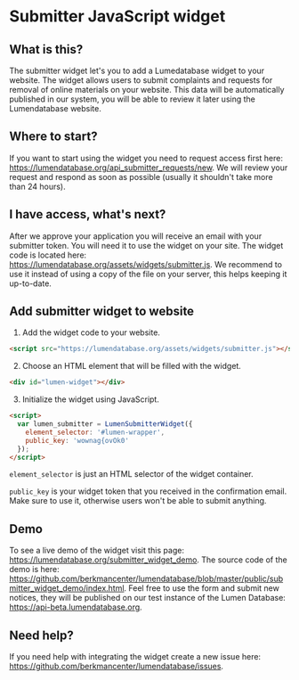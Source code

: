 # Submitter JavaScript widget
## What is this?
The submitter widget let's you to add a Lumedatabase widget to your website. The widget allows users to submit complaints and requests for removal of online materials on your website. This data will be automatically published in our system, you will be able to review it later using the Lumendatabase website.
## Where to start?
If you want to start using the widget you need to request access first here: https://lumendatabase.org/api_submitter_requests/new. We will review your request and respond as soon as possible (usually it shouldn't take more than 24 hours).
## I have access, what's next?
After we approve your application you will receive an email with your submitter token. You will need it to use the widget on your site.
The widget code is located here: https://lumendatabase.org/assets/widgets/submitter.js. We recommend to use it instead of using a copy of the file on your server, this helps keeping it up-to-date.
## Add submitter widget to website

 1. Add the widget code to your website.
```html
<script src="https://lumendatabase.org/assets/widgets/submitter.js"></script>
```
 2. Choose an HTML element that will be filled with the widget.
```html
<div id="lumen-widget"></div>
```
 3. Initialize the widget using JavaScript.
```html
<script>
  var lumen_submitter = LumenSubmitterWidget({
    element_selector: '#lumen-wrapper',
    public_key: 'wownag{ovOk0'
  });
</script>
```
`element_selector` is just an HTML selector of the widget container.

`public_key` is your widget token that you received in the confirmation email. Make sure to use it, otherwise users won't be able to submit anything.
## Demo
To see a live demo of the widget visit this page: https://lumendatabase.org/submitter_widget_demo. The source code of the demo is here: https://github.com/berkmancenter/lumendatabase/blob/master/public/submitter_widget_demo/index.html. Feel free to use the form and submit new notices, they will be published on our test instance of the Lumen Database: https://api-beta.lumendatabase.org.
## Need help?
If you need help with integrating the widget create a new issue here: https://github.com/berkmancenter/lumendatabase/issues.
